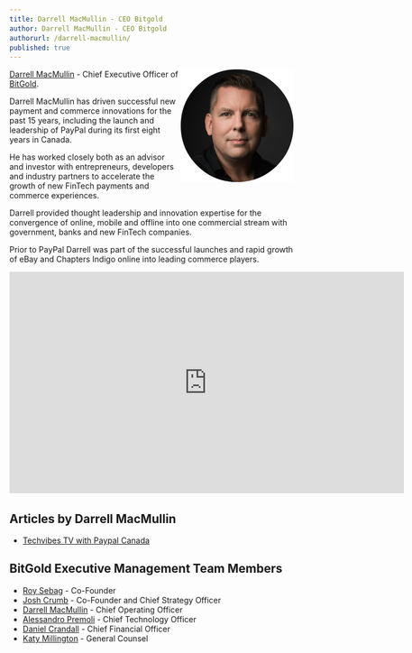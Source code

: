 ```yaml
---
title: Darrell MacMullin - CEO Bitgold
author: Darrell MacMullin - CEO Bitgold
authorurl: /darrell-macmullin/
published: true
---
```


<img src="/images/darrell-macmullin.png" alt="Darrell MacMullin" align="right">

<a href="/darrell-macmullin/">Darrell MacMullin</a> - Chief Executive Officer of <a href="/bitgold/">BitGold</a>.

Darrell MacMullin has driven successful new payment and commerce innovations for the past 15 years, including the launch and leadership of PayPal during its first eight years in Canada.

He has worked closely both as an advisor and investor with entrepreneurs, developers and industry partners to accelerate the growth of new FinTech payments and commerce experiences.

Darrell provided thought leadership and innovation expertise for the convergence of online, mobile and offline into one commercial stream with government, banks and new FinTech companies.

Prior to PayPal Darrell was part of the successful launches and rapid growth of eBay and Chapters Indigo online into leading commerce players.

<center><iframe src="https://player.vimeo.com/video/28200206" width="700" height="393" frameborder="0" webkitallowfullscreen mozallowfullscreen allowfullscreen></iframe></center>

## Articles by Darrell MacMullin

<ul>
<li><a href="http://www.techvibes.com/blog/techvibes-tv-paypal-canadas-darrell-macmullin-2011-09-01">Techvibes TV with Paypal Canada</a></li>
</ul>

## BitGold Executive Management Team Members

<ul><li><a href="/roy-sebag/">Roy Sebag</a> - Co-Founder</li>
<li><a href="/josh-crumb/">Josh Crumb</a> - Co-Founder and Chief Strategy Officer</li>
<li><a href="/darrell-macmullin/">Darrell MacMullin</a> - Chief Operating Officer</li>
<li><a href="/alessandro-premoli/">Alessandro Premoli</a> - Chief Technology Officer</li>
<li><a href="/daniel-crandall/">Daniel Crandall</a> - Chief Financial Officer</li>
<li><a href="/katy-millington/">Katy Millington</a> - General Counsel</li></ul>